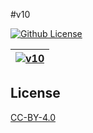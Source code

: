 #v10

[![Github License](https://img.shields.io/github/license/setetres/v10.svg?v=3)](https://github.com/setetres/v10/blob/master/LICENSE)

| [![v10](https://setetres.s3.amazonaws.com/setetres.st/img/share-v10.png?v=2&raw=true)](http://v10.setetres.st) |
| -------------------------------------------------------------------------------------------------------------- |

License
-------

[CC-BY-4.0]

[http://v10.setetres.st]: http://v10.setetres.st
[CC-BY-4.0]: http://creativecommons.org/licenses/by/4.0
